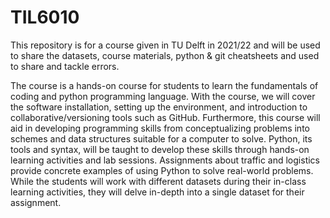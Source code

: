 # TIL6010

This repository is for a course given in TU Delft in 2021/22 and will be used to share the datasets, course materials, python & git cheatsheets and used to share and tackle errors.

The course is a hands-on course for students to learn the fundamentals of coding and python programming language. With the course, we will cover the software installation, setting up the environment, and introduction to collaborative/versioning tools such as GitHub. Furthermore, this course will aid in developing programming skills from conceptualizing problems into schemes and data structures suitable for a computer to solve. Python, its tools and syntax, will be taught to develop these skills through hands-on learning activities and lab sessions. Assignments about traffic and logistics provide concrete examples of using Python to solve real-world problems. While the students will work with different datasets during their in-class learning activities, they will delve in-depth into a single dataset for their assignment.

